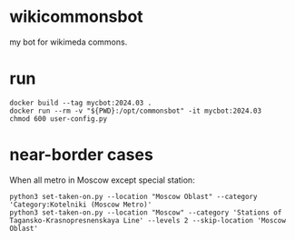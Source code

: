 # wikicommonsbot
my bot for wikimeda commons. 


# run

```
docker build --tag mycbot:2024.03 .
docker run --rm -v "${PWD}:/opt/commonsbot" -it mycbot:2024.03
chmod 600 user-config.py
```

# near-border cases

When all metro in Moscow except special station: 
```
python3 set-taken-on.py --location "Moscow Oblast" --category 'Category:Kotelniki (Moscow Metro)'
python3 set-taken-on.py --location "Moscow" --category 'Stations of Tagansko-Krasnopresnenskaya Line' --levels 2 --skip-location 'Moscow Oblast'
```